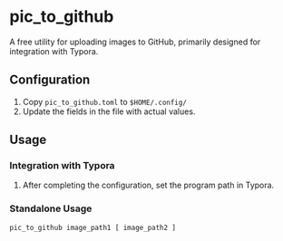 # pic_to_github

A free utility for uploading images to GitHub, primarily designed for integration with Typora.

## Configuration

1. Copy `pic_to_github.toml` to `$HOME/.config/`
2. Update the fields in the file with actual values.

## Usage

### Integration with Typora

1. After completing the configuration, set the program path in Typora.

### Standalone Usage

`pic_to_github image_path1 [ image_path2 ]`